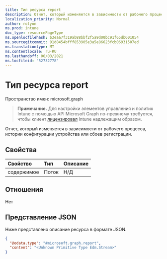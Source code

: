 ```yaml
---
title: Тип ресурса report
description: Отчет, который изменяется в зависимости от рабочего процесса, истории конфигурации устройства или сбоев регистрации.
localization_priority: Normal
author: rolyon
ms.prod: intune
doc_type: resourcePageType
ms.openlocfilehash: b3eaa7f319ab88bbf2f5a9d00bc91f65db601054
ms.sourcegitcommit: 91d8454bfff853905e3a5e86623fcb06931507ed
ms.translationtype: MT
ms.contentlocale: ru-RU
ms.lasthandoff: 06/03/2021
ms.locfileid: "52732778"
---
```

# <a name="report-resource-type"></a>Тип ресурса report

Пространство имен: microsoft.graph

> **Примечание.** Для настройки элементов управления и политик Intune с помощью API Microsoft Graph по-прежнему требуется, чтобы клиент [лицензировал](https://go.microsoft.com/fwlink/?linkid=839381) Intune надлежащим образом.

Отчет, который изменяется в зависимости от рабочего процесса, истории конфигурации устройства или сбоев регистрации.

## <a name="properties"></a>Свойства

|Свойство|Тип|Описание|
|:---|:---|:---|
|содержимое|Поток|Н/Д|

## <a name="relationships"></a>Отношения

Нет

## <a name="json-representation"></a>Представление JSON

Ниже представлено описание ресурса в формате JSON.
<!--{
  "blockType": "resource",
  "@odata.type": "microsoft.graph.report"
}-->
``` json
{
  "@odata.type": "#microsoft.graph.report",
  "content": "<Unknown Primitive Type Edm.Stream>"
}
```






